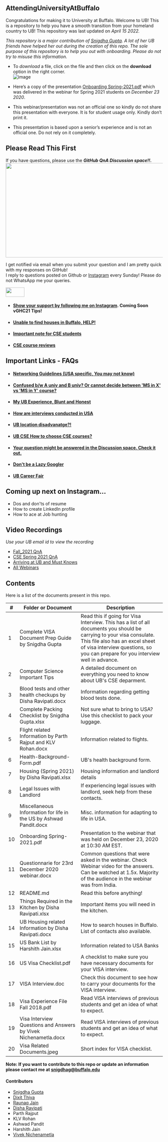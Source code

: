## AttendingUniversityAtBuffalo
Congratulations for making it to University at Buffalo. Welcome to UB! This is a repository to help you have a smooth transition from your homeland country to UB! This repository was last updated on _April 15 2022._

*This repository is a major contribution of [Snigdha Gupta](https://gist.github.com/snigi-gupta/04307be1585712b0410f91061ea16cb5). A lot of her UB friends have helped her out during the creation of this repo. The sole purpose of this repository is to help you out with onboarding. Please do not try to misuse this information.* 

- To *download* a file, click on the file and then click on the **download** option in the right corner.</br>
![image](https://user-images.githubusercontent.com/56351901/112260759-edc77700-8c40-11eb-8319-809cd67f5323.png)

- Here’s a copy of the presentation [Onboarding Spring-2021.pdf](https://github.com/snigi-gupta/AttendingUniversityAtBuffalo/blob/main/Onboarding%20Spring-2021.pdf) which was delivered in the webinar for Spring 2021 students on *December 23 2020*. 
- This webinar/presentation was not an official one so kindly do not share this presentation with everyone. It is for student usage only. Kindly don’t print it. 
- This presentation is based upon a senior’s experience and is not an official one. Do not rely on it completely.

## Please Read This First
If you have questions, please use the ***GitHub QnA Discussion space!!.*** 
<img src="https://user-images.githubusercontent.com/56351901/112712559-d5f12c80-8ea6-11eb-8d5e-b05ab878b8a5.gif" width="600" height="302">

I get notified via email when you submit your question and I am pretty quick with my responses on GitHub! </br>
I reply to questions posted on Github or [Instagram](https://www.instagram.com/yourtechdiary/) every Sunday! Please do not WhatsApp me your queries.

<img src= "https://media.giphy.com/media/RKKPOi4piK6CUXiUj7/giphy.gif" width="60" height="30">

- #### [Show your support by following me on Instagram](https://www.instagram.com/yourtechdiary/). Coming Soon vGHC21 Tips!
- #### [Unable to find houses in Buffalo, HELP!](https://gist.github.com/snigi-gupta/2f7a6d15d47bf8d3a7d1bd06ba907796)
- #### [Important note for CSE students](https://github.com/snigi-gupta/AttendingUniversityAtBuffalo/tree/main/Computer%20Science%20Important%20Tips)
- #### [CSE course reviews](https://github.com/snigi-gupta/AttendingUniversityAtBuffalo/blob/main/Computer%20Science%20Important%20Tips/CourseReview.md)

## Important Links - FAQs
- #### [Networking Guidelines (USA specific, You may not know)](https://gist.github.com/snigi-gupta/90b2ba5fa4d98eb4f529c72e146e0fef)
- #### [Confused b/w A univ and B univ? Or cannot decide between 'MS in X' vs 'MS in Y' course?](https://gist.github.com/snigi-gupta/7ea7ec4a70fba714d6c84fffef2b5ad2)
- #### [My UB Experience, Blunt and Honest](https://gist.github.com/snigi-gupta/afc478bfd0a8dde508a6687820df3342)
- #### [How are interviews conducted in USA](https://gist.github.com/snigi-gupta/0afc2824ec015fb93b2b06dc518653c7)
- #### [UB location disadvanatge?!](https://gist.github.com/snigi-gupta/673e4588158b8e9901a3f664ea3f7e19)</br>
- #### [UB CSE How to choose CSE courses?](https://github.com/snigi-gupta/AttendingUniversityAtBuffalo/tree/main/Computer%20Science%20Important%20Tips)
- #### [Your question might be answered in the Discussion space. Check it out.](https://github.com/snigi-gupta/AttendingUniversityAtBuffalo/discussions)
- #### [Don't be a Lazy Googler](https://gist.github.com/snigi-gupta/118297c95c1047979c46831908ba84cf)
- #### [UB Career Fair](https://gist.github.com/snigi-gupta/2e1acedd0565e40067573514e04be1f5)

## Coming up next on Instagram...
- Dos and don'ts of resume
- How to create LinkedIn profile
- How to ace at Job hunting


## Video Recordings
*Use your UB email id to view the recording* 
- [Fall_2021 QnA](https://buffalo.box.com/s/l4yhv6q0syx5zt7tgknul0ngan3b5ghz)
- [CSE Spring 2021 QnA](https://buffalo.box.com/s/fign3m9yqriapt7es34zpny4ww6giqqw)
- [Arriving at UB and Must Knows](https://buffalo.box.com/s/7dgc6jwjb1dxrt0xaerd8d2gm2ovbhmy)
- [All Webinars](https://buffalo.box.com/s/1nwdc5crncs4u1c1g6m1cgow9ymd0zki)


## Contents

Here is a list of the documents present in this repo. 

|#| Folder or Document                                                          | Description
|-|-----------------------------------------------------------------------------|-------------
|1|Complete VISA Document Prep Guide by Snigdha Gupta                           | Read this if going for Visa Interview. This has a list of all documents you should be carrying to your visa consulate. This file also has an excel sheet of visa interview questions, so you can prepare for you interview well in advance.
|2|Computer Science Important Tips                                              | A detailed document on everything you need to know about UB's CSE deparment.
|3|Blood tests and other health checkups by Disha Ravipati.docx                 | Information regarding getting blood tests done.
|4|Complete Packing Checklist by Snigdha Gupta.xlsx                             | Not sure what to bring to USA? Use this checklist to pack your luggage.
|5|Flight related Information by Parth Rajput and KLV Rohan.docx                | Information related to flights.
|6|Health-Background-Form.pdf                                                   | UB's health background form.
|7|Housing (Spring 2021) by Disha Ravipati.xlsx                                 | Housing information and landlord details
|8|Legal Issues with Landlord                                                   | If experiencing legal issues with landlord, seek help from these contacts.
|9|Miscellaneous Information for life in the US by Ashwad Pandit.docx           | Misc. information for adapting to life in USA.
|10|Onboarding Spring-2021.pdf                                                   | Presentation to the webinar that was held on December 23, 2020 at 10:30 AM EST.
|11|Questionnarie for 23rd December 2020 webinar.docx                           | Common questions that were asked in the webinar. Check Webinar video for the answers. Can be watched at 1.5x. Majority of the audience in the webinar was from India.
|12|README.md                                                                   | Read this before anything!
|13|Things Required in the Kitchen by Disha Ravipati.xlsx                       | Important items you will need in the kitchen.
|14|UB Housing related Information by Disha Ravipati.docx                       | How to search houses in Buffalo. List of contacts also available.
|15|US Bank List by Harshith Jain.xlsx                                          | Information related to USA Banks
|16|US Visa Checklist.pdf                                                       | A checklist to make sure you have necessary documents for your VISA interview.
|17|VISA Interview.doc                                                          | Check this document to see how to carry your documents for the VISA interview.
|18|Visa Experience File Fall 2018.pdf                                          | Read VISA interviews of previous students and get an idea of what to expect.
|19|Visa Interview Questions and Answers by Vivek Nichenametla.docx             | Read VISA interviews of previous students and get an idea of what to expect.
|20|Visa Related Documents.jpeg                                                 | Short index for VISA checklist.

**Note: If you want to contribute to this repo or update an information please contact me at snigdhag@buffalo.edu**

#### Contributors
- [Snigdha Gupta](https://www.linkedin.com/in/snigi/)
- [Dixit Thiya](https://www.linkedin.com/in/dixitthiya/)
- [Raunaq Jain](https://www.linkedin.com/in/jainraunaq/)
- [Disha Ravipati](https://www.linkedin.com/in/disharavipati/)
- Parth Rajput
- KLV Rohan
- Ashwad Pandit
- Harshith Jain
- [Vivek Nichenametla](https://www.linkedin.com/in/vivek-nichenametla-646381a2/) </br>
